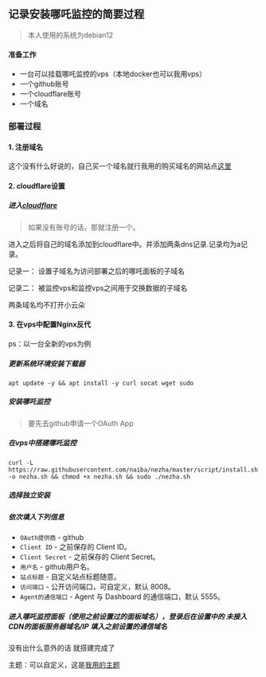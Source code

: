 ## 记录安装哪吒监控的简要过程

>  本人使用的系统为debian12

#### 准备工作

* 一台可以挂载哪吒监控的vps（本地docker也可以我用vps）
* 一个github账号
* 一个cloudflare账号
* 一个域名

### 部署过程

#### 1. 注册域名

这个没有什么好说的，自己买一个域名就行我用的购买域名的网站点[这里](https://namesilo.com)

#### 2. cloudflare设置

##### 进入[cloudflare](https://cloudflare.com)

>  如果没有账号的话，那就注册一个。

进入之后将自己的域名添加到cloudflare中。并添加两条dns记录.记录均为a记录。

记录一：    设置子域名为访问部署之后的哪吒面板的子域名

记录二：    被监控vps和监控vps之间用于交换数据的子域名

两条域名均不打开小云朵

#### 3. 在vps中配置Nginx反代

ps：以一台全新的vps为例

##### 更新系统环境安装下载器

```
apt update -y && apt install -y curl socat wget sudo
```




##### 安装哪吒监控

> 要先去github申请一个OAuth App

##### 在vps中搭建哪吒监控

```
curl -L https://raw.githubusercontent.com/naiba/nezha/master/script/install.sh -o nezha.sh && chmod +x nezha.sh && sudo ./nezha.sh
```

##### 选择独立安装

##### 依次填入下列信息

- `OAuth提供商` - github 
- `Client ID` - 之前保存的 Client ID。
- `Client Secret` - 之前保存的 Client Secret。
- `用户名` - github用户名。
- `站点标题` - 自定义站点标题随意。
- `访问端口` - 公开访问端口，可自定义，默认 8008。
- `Agent的通信端口` - Agent 与 Dashboard 的通信端口，默认 5555。

##### 进入哪吒监控面板（使用之前设置过的面板域名），登录后在设置中的      **未接入CDN的面板服务器域名/IP**     填入之前设置的通信域名

没有出什么意外的话   就搭建完成了



主题：可以自定义，这是[我用的主题](https://raw.githubusercontent.com/pawnEkko/OSselfSup/main/%E5%93%AA%E5%90%92%E7%9B%91%E6%8E%A7.js)


